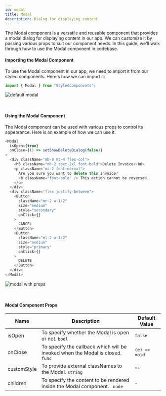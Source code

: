 ```yaml
---
id: modal
title: Modal
description: Dialog for displaying content
---
```


The Modal component is a versatile and reusable component that provides a modal
dialog for displaying content in our app. We can customize it by passing various
props to suit our component needs. In this guide, we'll walk through how to use
the Modal component in codebase.

#### Importing the Modal Component

To use the Modal component in our app, we need to import it from our styled
components. Here's how we can import it:

```javascript
import { Modal } from "StyledComponents";
```

![default modal](/img/modal/default.png)

<br/>

#### Using the Modal Component

The Modal component can be used with various props to control its appearance.
Here is an example of how we can use it:

```javascript
<Modal
  isOpen={true}
  onClose={() => setShowDeleteDialog(false)}
>
  <div className="mb-8 mt-4 flex-col">
    <h6 className="mb-2 text-2xl font-bold">Delete Invoice</h6>
    <p className="mt-2 font-normal">
      Are you sure you want to delete this invoice?
      <b className="font-bold" /> This action cannot be reversed.
    </p>
  </div>
  <div className="flex justify-between">
    <Button
      className="mr-2 w-1/2"
      size="medium"
      style="secondary"
      onClick={}
    >
      CANCEL
    </Button>
    <Button
      className="ml-2 w-1/2"
      size="medium"
      style="primary"
      onClick={}
    >
      DELETE
    </Button>
  </div>
</Modal>
```

![modal with props](/img/modal/with-props.png)

<br/>

#### Modal Component Props

| Name        | Description                                                                    | Default Value |
| ----------- | ------------------------------------------------------------------------------ | ------------- |
| isOpen      | To specify whether the Modal is open or not. `bool`                            | `false`       |
| onClose     | To specify the callback which will be invoked when the Modal is closed. `func` | `(e) => void` |
| customStyle | To provide external classNames to the Modal. `string`                          | `""`          |
| children    | To specify the content to be rendered inside the Modal component. ` node`      | `-`           |

